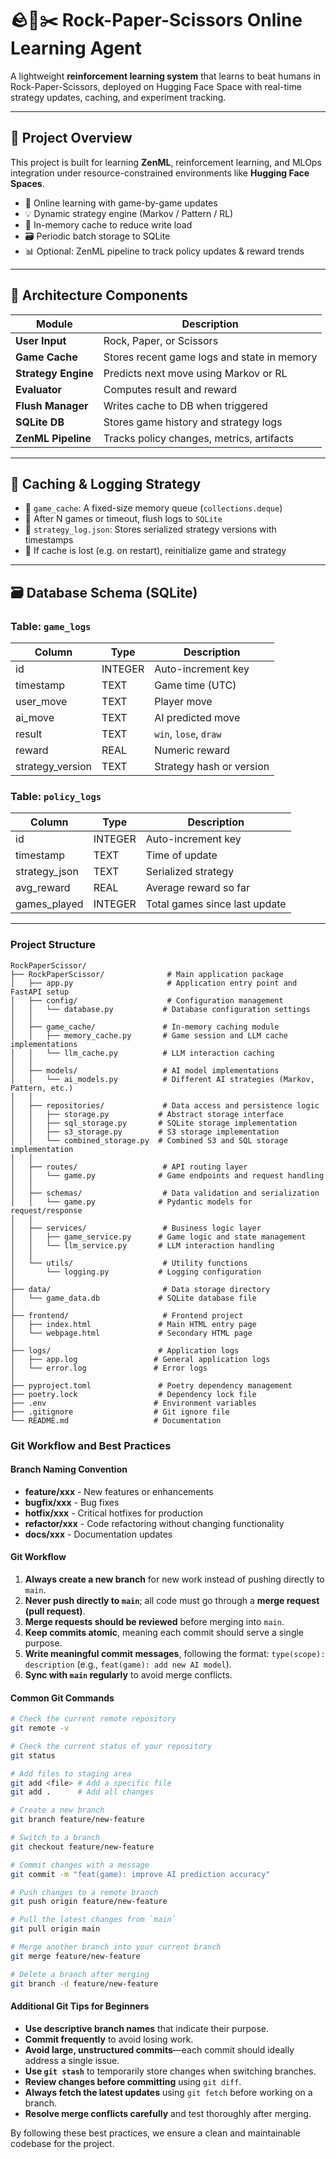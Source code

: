 # 🪨📄✂️ Rock-Paper-Scissors Online Learning Agent

A lightweight **reinforcement learning system** that learns to beat humans in Rock-Paper-Scissors, deployed on Hugging Face Space with real-time strategy updates, caching, and experiment tracking.

---

## 🚀 Project Overview

This project is built for learning **ZenML**, reinforcement learning, and MLOps integration under resource-constrained environments like **Hugging Face Spaces**.

- 🔁 Online learning with game-by-game updates
- 💡 Dynamic strategy engine (Markov / Pattern / RL)
- 🧠 In-memory cache to reduce write load
- 🗃️ Periodic batch storage to SQLite
- 📊 Optional: ZenML pipeline to track policy updates & reward trends

---

## 🧩 Architecture Components

| Module              | Description |
|---------------------|-------------|
| **User Input**      | Rock, Paper, or Scissors |
| **Game Cache**      | Stores recent game logs and state in memory |
| **Strategy Engine** | Predicts next move using Markov or RL |
| **Evaluator**       | Computes result and reward |
| **Flush Manager**   | Writes cache to DB when triggered |
| **SQLite DB**       | Stores game history and strategy logs |
| **ZenML Pipeline**  | Tracks policy changes, metrics, artifacts |

---

## 🧠 Caching & Logging Strategy

- 🧠 `game_cache`: A fixed-size memory queue (`collections.deque`)
- 🔄 After N games or timeout, flush logs to `SQLite`
- 💾 `strategy_log.json`: Stores serialized strategy versions with timestamps
- 🔐 If cache is lost (e.g. on restart), reinitialize game and strategy

---

## 🗃️ Database Schema (SQLite)

### Table: `game_logs`

| Column | Type    | Description           |
|--------|---------|-----------------------|
| id     | INTEGER | Auto-increment key    |
| timestamp | TEXT | Game time (UTC)       |
| user_move | TEXT | Player move           |
| ai_move   | TEXT | AI predicted move     |
| result    | TEXT | `win`, `lose`, `draw` |
| reward    | REAL | Numeric reward        |
| strategy_version | TEXT | Strategy hash or version |

### Table: `policy_logs`

| Column | Type    | Description               |
|--------|---------|---------------------------|
| id     | INTEGER | Auto-increment key        |
| timestamp | TEXT | Time of update            |
| strategy_json | TEXT | Serialized strategy    |
| avg_reward | REAL | Average reward so far    |
| games_played | INTEGER | Total games since last update |

---

### Project Structure

```plaintext
RockPaperScissor/
├── RockPaperScissor/              # Main application package
│   ├── app.py                     # Application entry point and FastAPI setup
│   ├── config/                    # Configuration management
│   │   └── database.py           # Database configuration settings
│   │
│   ├── game_cache/               # In-memory caching module
│   │   ├── memory_cache.py       # Game session and LLM cache implementations
│   │   └── llm_cache.py          # LLM interaction caching
│   │
│   ├── models/                   # AI model implementations
│   │   └── ai_models.py          # Different AI strategies (Markov, Pattern, etc.)
│   │
│   ├── repositories/             # Data access and persistence logic
│   │   ├── storage.py           # Abstract storage interface
│   │   ├── sql_storage.py       # SQLite storage implementation
│   │   ├── s3_storage.py        # S3 storage implementation
│   │   └── combined_storage.py  # Combined S3 and SQL storage implementation
│   │
│   ├── routes/                   # API routing layer
│   │   └── game.py              # Game endpoints and request handling
│   │
│   ├── schemas/                  # Data validation and serialization
│   │   └── game.py              # Pydantic models for request/response
│   │
│   ├── services/                 # Business logic layer
│   │   ├── game_service.py      # Game logic and state management
│   │   └── llm_service.py       # LLM interaction handling
│   │
│   └── utils/                    # Utility functions
│       └── logging.py           # Logging configuration
│
├── data/                         # Data storage directory
│   └── game_data.db             # SQLite database file
│
├── frontend/                     # Frontend project
│   ├── index.html               # Main HTML entry page
│   └── webpage.html             # Secondary HTML page
│
├── logs/                        # Application logs
│   ├── app.log                 # General application logs
│   └── error.log               # Error logs
│
├── pyproject.toml               # Poetry dependency management
├── poetry.lock                  # Dependency lock file
├── .env                        # Environment variables
├── .gitignore                  # Git ignore file
└── README.md                   # Documentation
```

### Git Workflow and Best Practices

#### Branch Naming Convention

- **feature/xxx** - New features or enhancements
- **bugfix/xxx** - Bug fixes
- **hotfix/xxx** - Critical hotfixes for production
- **refactor/xxx** - Code refactoring without changing functionality
- **docs/xxx** - Documentation updates

#### Git Workflow

1. **Always create a new branch** for new work instead of pushing directly to `main`.
2. **Never push directly to `main`**; all code must go through a **merge request (pull request)**.
3. **Merge requests should be reviewed** before merging into `main`.
4. **Keep commits atomic**, meaning each commit should serve a single purpose.
5. **Write meaningful commit messages**, following the format: `type(scope): description` (e.g., `feat(game): add new AI model`).
6. **Sync with `main` regularly** to avoid merge conflicts.

#### Common Git Commands

```sh
# Check the current remote repository
git remote -v

# Check the current status of your repository
git status

# Add files to staging area
git add <file> # Add a specific file
git add .      # Add all changes

# Create a new branch
git branch feature/new-feature

# Switch to a branch
git checkout feature/new-feature

# Commit changes with a message
git commit -m "feat(game): improve AI prediction accuracy"

# Push changes to a remote branch
git push origin feature/new-feature

# Pull the latest changes from `main`
git pull origin main

# Merge another branch into your current branch
git merge feature/new-feature

# Delete a branch after merging
git branch -d feature/new-feature
```

#### Additional Git Tips for Beginners

- **Use descriptive branch names** that indicate their purpose.
- **Commit frequently** to avoid losing work.
- **Avoid large, unstructured commits**—each commit should ideally address a single issue.
- **Use `git stash`** to temporarily store changes when switching branches.
- **Review changes before committing** using `git diff`.
- **Always fetch the latest updates** using `git fetch` before working on a branch.
- **Resolve merge conflicts carefully** and test thoroughly after merging.

By following these best practices, we ensure a clean and maintainable codebase for the project.
